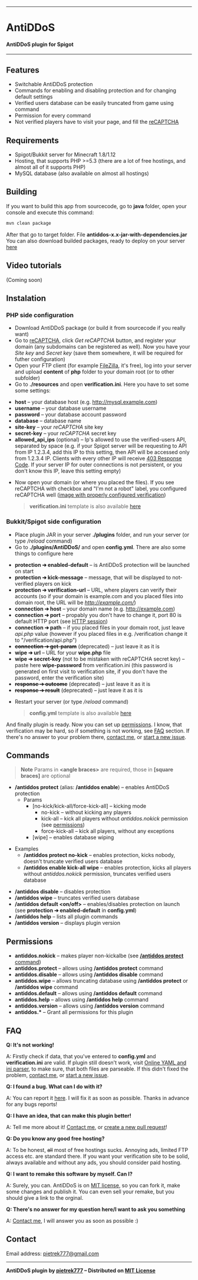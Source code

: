 

----------

# AntiDDoS
#### AntiDDoS plugin for Spigot

----------

## Features
* Switchable AntiDDoS protection
* Commands for enabling and disabling protection and for changing default settings
* Verified users database can be easily truncated from game using command
* Permission for every command
* Not verified players have to visit your page, and fill the <a href="https://www.google.com/recaptcha/intro/" target="_blank">reCAPTCHA</a>


## Requirements
* Spigot/Bukkit server for Minecraft 1.8/1.12
* Hosting, that supports PHP >=5.3 (there are a lot of free hostings, and almost all of it supports PHP)
* MySQL database (also available on almost all hostings)

## Building
If you want to build this app from sourcecode, go to __java__ folder, open your console and execute this command:

```sh
mvn clean package
```

After that go to target folder. File __antiddos-x.x-jar-with-dependencies.jar__ 
You can also download builded packages, ready to deploy on your server <a href="https://github.com/pietrek777/AntiDDoS/releases" target="_blank">here</a>

## Video tutorials
(Coming soon)
## Instalation
### PHP side configuration
 * Download AntiDDoS package (or build it from sourcecode if you really want)
 * Go to <a href="https://www.google.com/recaptcha/intro/" target="_blank">reCAPTCHA</a>, click *Get reCAPTCHA* button, and register your domain (any subdomains can be registered as well). Now you have your *Site key* and *Secret key* (save them somewhere, it will be required for futher configuration)
 * Open your FTP client (for example <a href="https://www.google.com/recaptcha/intro/" target="_blank">FileZilla</a>, it's free), log into your server and upload **content** of **php** folder to your domain root (or to other subfolder)
 *  Go to **./resources** and open **verification.ini**. Here you have to set some some settings:
  - **host** – your database host (e.g. http://mysql.example.com)
  -  **username** – your database username
  -  **password** – your database account password
  -  **database** – database name
  -  **site-key** – your *reCAPTCHA* site key
  -  **secret-key** – your *reCAPTCHA* secret key
  - **allowed_api_ips** (optional) – Ip's allowed to use the verified-users API, separated by space (e.g. if your Spigot server will be requesting to API from IP 1.2.3.4, add this IP to this setting, then API will be accessed only from 1.2.3.4 IP. Clients with every other IP will receive <a href="https://en.wikipedia.org/wiki/HTTP_403" target="_blank">403 Response Code</a>. If your server IP for outer connections is not persistent, or you don't know this IP, leave this setting empty)
 * Now open your domain (or where you placed the files). If you see reCAPTCHA with checkbox and "I'm not a robot" label, you configured reCAPTCHA well (<a href="http://i.imgur.com/24xFf1Q" target="_blank">image with properly configured verification</a>)
 
   > **verification.ini**  template is also available <a href="https://pastebin.com/4rudZNiA" target="_blank">here</a>


### Bukkit/Spigot side configuration
 * Place plugin JAR in your server **./plugins** folder, and run your server (or type */reload* command)
 * Go to **./plugins/AntiDDoS/** and open **config.yml**. There are also some things to configure here
  - **protection ➔ enabled-default** – is AntiDDoS protection will be launched on start
  - **protection ➔ kick-message** – message, that will be displayed to not-verified players on kick
  - **protection ➔ verification-url** – URL, where players can verify their accounts (so if your domain is example.com and you placed files into domain root, the URL will be *http://example.com/*)
  - **connection ➔ host** – your domain name (e.g. http://example.com)
  - **connection ➔ port** – propably you don't have to change it, port 80 is default HTTP port (see [HTTP session](https://en.wikipedia.org/wiki/Hypertext_Transfer_Protocol#HTTP_session))
  - **connection ➔ path** – if you placed files in your domain root, just leave *api.php* value (however if you placed files in e.g. /verification change it to "/verification/api.php")
  -  **~~connection ➔ get-param~~** (deprecated) – just leave it as it is
  -  **wipe ➔ url** – URL for your **wipe.php** file
  - **wipe ➔ secret-key** (not to be mistaken with reCAPTCHA secret key) – paste here **wipe-password** from verification.ini (this password is generated on first visit to verification site, if you don't have the password, enter the verification site)
  -  **~~response ➔ outcome~~** (deprecated) – just leave it as it is
  -  **~~response ➔ result~~** (deprecated) – just leave it as it is
 * Restart your server (or type */reload* command)

   > **config.yml**  template is also available <a href="https://pastebin.com/tHwqNiSG" target="_blank">here</a>

And finally plugin is ready. Now you can set up [permissions](#permissions). I know, that verification may be hard, so if something is not working, see [FAQ](#FAQ) section. If there's no answer to your problem there, [contact me](#contact), or <a href="https://github.com/pietrek777/AntiDDoS/issues" target="_blank">start a new issue</a>.

## Commands
> **Note**
> Params in **&lt;angle braces&gt;** are required, those in **[square braces]** are optional

 * **/antiddos protect** (alias: **/antiddos enable**) – enables AntiDDoS protection
    - Params
      -  [no-kick/kick-all/force-kick-all] – kicking mode
         - no-kick – without kicking any players
          - kick-all – kick all players without *antiddos.nokick* permission (see [permissions](#permissions))
          - force-kick-all – kick all players, without any exceptions
      - [wipe] – enables database wiping
  - Examples
     - **/antiddos protect no-kick** – enables protection, kicks nobody, doesn't truncate verified users database
     - **/antiddos enable kick-all wipe** – enables protection, kicks all players without *antiddos.nokick* permission, truncates verified users database
 * **/antiddos disable** – disables protection
 * **/antiddos wipe** – truncates verified users database
  *  **/antiddos default &lt;on/off&gt;** – enables/disables protection on launch (see **protection ➔ enabled-default** in **config.yml**)
  *  **/antiddos help** – lists all plugin commands
  *  **/antiddos version** – displays plugin version
 
## Permissions
  * **antiddos.nokick** – makes player non-kickalbe (see [**/antiddos protect** command](#Commands))
  * **antiddos.protect** – allows using **/antiddos protect** command
  * **antiddos.disable** – allows using **/antiddos disable** command
  * **antiddos.wipe** – allows truncating database using **/antiddos protect** or **/antiddos wipe** command
  * **antiddos.default** – allows using **/antiddos default** command
  * **antiddos.help** – allows using **/antiddos help** command
  * **antiddos.version** – allows using **/antiddos version** command
  * **antiddos.&ast;** – Grant all permissions for this plugin
  
## FAQ
**Q: It's not working!**

A:  Firstly check if data, that you've entered to **config.yml** and **verification.ini** are valid. If plugin still doesn't work, visit <a href="http://www.unserialize.me/" target="_blank">Online YAML and ini parser</a>, to make sure, that both files are parseable. If this didn't fixed the problem, [contact me](#contact), or [start a new issue](https://github.com/pietrek777/AntiDDoS/issues).

**Q: I found a bug. What can I do with it?**

A: You can report it <a href="https://github.com/pietrek777/AntiDDoS/issues" target="_blank">here</a>. I will fix it as soon as possible. Thanks in advance for any bugs reports!

**Q: I have an idea, that can make this plugin better!**

A:  Tell me more about it! [Contact me](#contact), or [create a new pull request](https://github.com/pietrek777/AntiDDoS/pulls)!

**Q: Do you know any good free hosting?**

A:  To be honest, ~~all~~ most of free hostings sucks. Annoying ads, limited FTP access etc. are standard there. If you want your verification site to be solid, always available and without any ads, you should consider paid hosting.

**Q: I want to remake this software by myself. Can I?**

A:  Surely, you can. AntiDDoS is on <a href="https://github.com/pietrek777/AntiDDoS/blob/master/LICENSE" target="_blank">MIT license</a>, so you can fork it, make some changes and publish it. You can even sell your remake, but you should give a link to the orginal.

**Q: There's no answer for my question here/I want to ask you something**

A:  [Contact me](#contact), I will answer you as soon as possible :)

## Contact
Email address: <a href="mailto:pietrek777@gmail.com" target="_blank">pietrek777@gmail.com</a>


-------
**AntiDDoS plugin by <a href="https://github.com/pietrek777" target="_blank">pietrek777</a> – Distributed on <a href="https://opensource.org/licenses/MIT" target="_blank">MIT License</a>**
